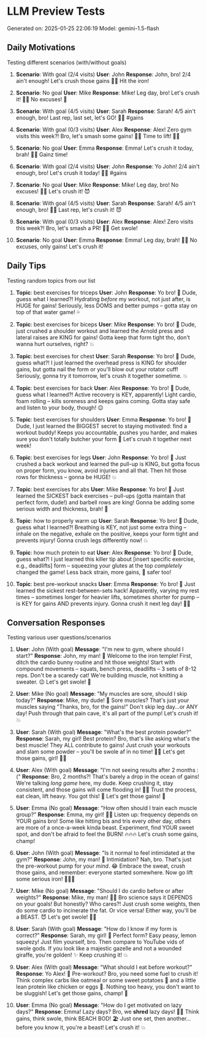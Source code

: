 # LLM Preview Tests
Generated on: 2025-01-25 22:06:19
Model: gemini-1.5-flash


## Daily Motivations
Testing different scenarios (with/without goals)

1. **Scenario**: With goal (2/4 visits)
   **User**: John
   **Response**: John, bro! 2/4 ain't enough!  Let's crush those gains 💪🔥  Hit the iron!


2. **Scenario**: No goal
   **User**: Mike
   **Response**: Mike!  Leg day, bro!  Let's crush it! 💪🔥  No excuses! 💯


3. **Scenario**: With goal (4/5 visits)
   **User**: Sarah
   **Response**: Sarah!  4/5 ain't enough, bro!  Last rep, last set, let's GO! 💪🔥 #gains


4. **Scenario**: With goal (0/3 visits)
   **User**: Alex
   **Response**: Alex!  Zero gym visits this week?!  Bro, let's smash some gains! 💪🔥  Time to lift! 🏋️‍♂️


5. **Scenario**: No goal
   **User**: Emma
   **Response**: Emma!  Let's crush it today, brah! 💪🔥  Gainz time!


6. **Scenario**: With goal (2/4 visits)
   **User**: John
   **Response**: Yo John! 2/4 ain't enough, bro!  Let's crush it today! 💪🔥 #gains


7. **Scenario**: No goal
   **User**: Mike
   **Response**: Mike!  Leg day, bro!  No excuses! 💪🔥  Let's crush it! 😈


8. **Scenario**: With goal (4/5 visits)
   **User**: Sarah
   **Response**: Sarah!  4/5 ain't enough, bro! 💪🔥 Last rep, let's crush it! 😈


9. **Scenario**: With goal (0/3 visits)
   **User**: Alex
   **Response**: Alex!  Zero visits this week?!  Bro, let's smash a PR! 💪🔥  Get swole!


10. **Scenario**: No goal
   **User**: Emma
   **Response**: Emma!  Leg day, brah! 💪🔥  No excuses, only gains! Let's crush it! 



## Daily Tips
Testing random topics from our list

1. **Topic**: best exercises for triceps
   **User**: John
   **Response**: Yo bro! 💪 Dude, guess what I learned?!  Hydrating *before* my workout, not just after, is HUGE for gains!  Seriously, less DOMS and better pumps – gotta stay on top of that water game! 💦


2. **Topic**: best exercises for biceps
   **User**: Mike
   **Response**: Yo bro! 💪  Dude, just crushed a shoulder workout and learned the Arnold press and lateral raises are KING for gains!  Gotta keep that form tight tho, don't wanna hurt ourselves,  right? 💥


3. **Topic**: best exercises for chest
   **User**: Sarah
   **Response**: Yo bro! 💪  Dude, guess what?! I just learned the overhead press is KING for shoulder gains, but gotta nail the form or you'll blow out your rotator cuff!  Seriously, gonna try it tomorrow, let's crush it together sometime. 💥


4. **Topic**: best exercises for back
   **User**: Alex
   **Response**: Yo bro! 💪 Dude, guess what I learned?!  Active recovery is KEY, apparently!  Light cardio, foam rolling –  kills soreness and keeps gains coming.  Gotta stay safe and listen to your body, though! 😉


5. **Topic**: best exercises for shoulders
   **User**: Emma
   **Response**: Yo bro! 💪  Dude, I just learned the BIGGEST secret to staying motivated: find a workout buddy!  Keeps you accountable, pushes you harder, and makes sure you don't totally butcher your form 🤣  Let's crush it together next week!


6. **Topic**: best exercises for legs
   **User**: John
   **Response**: Yo bro! 💪  Just crushed a back workout and learned the pull-up is KING,  but gotta focus on proper form, you know, avoid injuries and all that.  Then hit those rows for thickness – gonna be HUGE! 💥


7. **Topic**: best exercises for abs
   **User**: Mike
   **Response**: Yo bro! 💪 Just learned the SICKEST back exercises – pull-ups (gotta maintain that perfect form, dude!) and barbell rows are king!  Gonna be adding some serious width and thickness, brah! 🤯


8. **Topic**: how to properly warm up
   **User**: Sarah
   **Response**: Yo bro! 💪  Dude, guess what I learned?!  Breathing is KEY, not just some extra thing –  inhale on the negative, exhale on the positive, keeps your form tight and prevents injury!  Gonna crush legs differently now! 💥


9. **Topic**: how much protein to eat
   **User**: Alex
   **Response**: Yo bro! 💪 Dude, guess what?!  I just learned this killer tip about [insert specific exercise, e.g., deadlifts] form – squeezing your glutes at the top *completely* changed the game!  Less back strain, more gains,  💯 safer too!


10. **Topic**: best pre-workout snacks
   **User**: Emma
   **Response**: Yo bro! 💪  Just learned the sickest rest-between-sets hack! Apparently,  varying my rest times – sometimes longer for heavier lifts, sometimes shorter for pump – is KEY for gains AND prevents injury.  Gonna crush it next leg day! 🦵🔥



## Conversation Responses
Testing various user questions/scenarios

1. **User**: John (With goal)
   **Message**: "I'm new to gym, where should I start?"
   **Response**: John, my man!  💪 Welcome to the iron temple!  First, ditch the cardio bunny routine and hit those weights!  Start with compound movements – squats, bench press, deadlifts –  3 sets of 8-12 reps.  Don't be a scaredy cat!  We're building muscle, not knitting a sweater. 😉  Let's get swole!  💯


2. **User**: Mike (No goal)
   **Message**: "My muscles are sore, should I skip today?"
   **Response**: Mike, my dude! 💪 Sore muscles? That's just your muscles saying "Thanks, bro, for the gains!"  Don't skip leg day...or ANY day!  Push through that pain cave, it's all part of the pump!  Let's crush it! 💥


3. **User**: Sarah (With goal)
   **Message**: "What's the best protein powder?"
   **Response**: Sarah, my girl!  Best protein?  Bro, that's like asking what's the best muscle!  They ALL contribute to gains!  Just crush your workouts and slam some powder – you'll be swole af in no time! 💪🔥 Let's get those gains, girl! 🏋️‍♀️


4. **User**: Alex (With goal)
   **Message**: "I'm not seeing results after 2 months :("
   **Response**: Bro, 2 months?!  That's barely a drop in the ocean of gains!  We're talking *long game* here, my dude.  Keep crushing it, stay consistent, and those gains will come flooding in! 💪💦  Trust the process, eat clean, lift heavy.  You got this! 💯  Let's get those gains! 😤


5. **User**: Emma (No goal)
   **Message**: "How often should I train each muscle group?"
   **Response**: Emma, my girl!  💪🔥  Listen up:  frequency depends on YOUR gains bro!  Some like hitting bis and tris every other day, others are more of a once-a-week kinda beast.  Experiment, find YOUR sweet spot, and don't be afraid to feel the BURN! 🔥🔥🔥  Let's crush some gains, champ! 


6. **User**: John (With goal)
   **Message**: "Is it normal to feel intimidated at the gym?"
   **Response**: John, my man! 💪  Intimidation?  Nah, bro. That's just the pre-workout pump for your *mind*. 😂  Embrace the sweat, crush those gains, and remember: everyone started somewhere.  Now go lift some serious iron! 🏋️‍♂️🔥


7. **User**: Mike (No goal)
   **Message**: "Should I do cardio before or after weights?"
   **Response**: Mike, my man!  💪🔥  Bro science says it DEPENDS on your goals!  But honestly?  Who cares?!  Just crush some weights, then do some cardio to incinerate the fat.  Or vice versa!  Either way, you'll be a BEAST. 😈  Let's get swole! 🏋️‍♂️


8. **User**: Sarah (With goal)
   **Message**: "How do I know if my form is correct?"
   **Response**: Sarah, my girl! 💪  Perfect form?  Easy peasy, lemon squeezy!  Just film yourself, bro.  Then compare to YouTube vids of swole gods.  If you look like a majestic gazelle and not a wounded giraffe, you're golden! ✨  Keep crushing it! 💥


9. **User**: Alex (With goal)
   **Message**: "What should I eat before workout?"
   **Response**: Yo Alex! 💪  Pre-workout?  Bro, you need some fuel to crush it! Think complex carbs like oatmeal or some sweet potatoes 🍠  and a little lean protein like chicken or eggs 🍳.  Nothing too heavy, you don't want to be sluggish!  Let's get those gains, champ!  💯


10. **User**: Emma (No goal)
   **Message**: "How do I get motivated on lazy days?"
   **Response**: Emma!  Lazy days?  Bro, we **shred** lazy days! 💪🔥  Think gains, think swole, think BEACH BOD! 🏖️  Just one set, then another... before you know it, you're a beast!  Let's crush it! 💥


